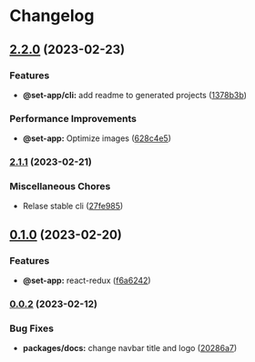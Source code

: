 # Changelog

## [2.2.0](https://www.github.com/Frankeo/set-app/compare/docs-v2.1.1...docs-v2.2.0) (2023-02-23)


### Features

* **@set-app/cli:** add readme to generated projects ([1378b3b](https://www.github.com/Frankeo/set-app/commit/1378b3b79350f647600073616ef2a670ccd60f17))


### Performance Improvements

* **@set-app:** Optimize images ([628c4e5](https://www.github.com/Frankeo/set-app/commit/628c4e5f752b32122acffef254dab25b7705aaef))

### [2.1.1](https://www.github.com/Frankeo/set-app/compare/docs-v0.1.0...docs-v2.1.1) (2023-02-21)


### Miscellaneous Chores

* Relase stable cli ([27fe985](https://www.github.com/Frankeo/set-app/commit/27fe9859b24dbd50f40a23782e51511973f16ecf))

## [0.1.0](https://www.github.com/Frankeo/set-app/compare/docs-v0.0.2...docs-v0.1.0) (2023-02-20)


### Features

* **@set-app:** react-redux ([f6a6242](https://www.github.com/Frankeo/set-app/commit/f6a6242ba7a5006807994bbf798b6e51561ac4c7))

### [0.0.2](https://www.github.com/Frankeo/set-app/compare/docs-v0.0.1...docs-v0.0.2) (2023-02-12)


### Bug Fixes

* **packages/docs:** change navbar title and logo ([20286a7](https://www.github.com/Frankeo/set-app/commit/20286a703cc618fcf6975e04ae1ea443b41dfbae))
